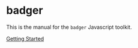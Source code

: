 # badger

This is the manual for the `badger` Javascript toolkit.

[Getting Started](manual/getting_started.html)

